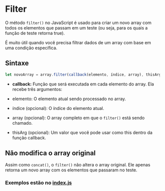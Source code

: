 # Filter
O método `filter()` no JavaScript é usado para criar um novo array com todos os elementos que passam em um teste (ou seja, para os quais a função de teste retorna true). 

É muito útil quando você precisa filtrar dados de um array com base em uma condição específica.

## Sintaxe

```js
let novoArray = array.filter(callback(elemento, índice, array), thisArg);
```
 - **callback:** Função que será executada em cada elemento do array. Ela recebe três argumentos:

- elemento: O elemento atual sendo processado no array.
- índice (opcional): O índice do elemento atual.
- array (opcional): O array completo em que o `filter()` está sendo chamado.
- thisArg (opcional): Um valor que você pode usar como this dentro da função callback.

## Não modifica o array original
Assim como `concat()`, o `filter()` não altera o array original. Ele apenas retorna um novo array com os elementos que passaram no teste.


### Exemplos estão no [index.js]()

